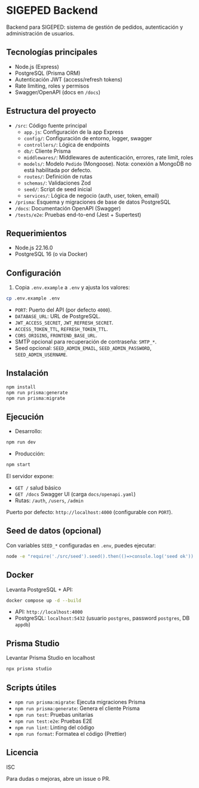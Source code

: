 # SIGEPED Backend

Backend para SIGEPED: sistema de gestión de pedidos, autenticación y administración de usuarios.

## Tecnologías principales

- Node.js (Express)
- PostgreSQL (Prisma ORM)
- Autenticación JWT (access/refresh tokens)
- Rate limiting, roles y permisos
- Swagger/OpenAPI (docs en `/docs`)

## Estructura del proyecto

- `/src`: Código fuente principal
  - `app.js`: Configuración de la app Express
  - `config/`: Configuración de entorno, logger, swagger
  - `controllers/`: Lógica de endpoints
  - `db/`: Cliente Prisma
  - `middlewares/`: Middlewares de autenticación, errores, rate limit, roles
  - `models/`: Modelo `Pedido` (Mongoose). Nota: conexión a MongoDB no está habilitada por defecto.
  - `routes/`: Definición de rutas
  - `schemas/`: Validaciones Zod
  - `seed/`: Script de seed inicial
  - `services/`: Lógica de negocio (auth, user, token, email)
- `/prisma`: Esquema y migraciones de base de datos PostgreSQL
- `/docs`: Documentación OpenAPI (Swagger)
- `/tests/e2e`: Pruebas end-to-end (Jest + Supertest)

## Requerimientos

- Node.js 22.16.0
- PostgreSQL 16 (o via Docker)

## Configuración

1. Copia `.env.example` a `.env` y ajusta los valores:

```sh
cp .env.example .env
```

- `PORT`: Puerto del API (por defecto `4000`).
- `DATABASE_URL`: URL de PostgreSQL.
- `JWT_ACCESS_SECRET`, `JWT_REFRESH_SECRET`.
- `ACCESS_TOKEN_TTL`, `REFRESH_TOKEN_TTL`.
- `CORS_ORIGINS`, `FRONTEND_BASE_URL`.
- SMTP opcional para recuperación de contraseña: `SMTP_*`.
- Seed opcional: `SEED_ADMIN_EMAIL`, `SEED_ADMIN_PASSWORD`, `SEED_ADMIN_USERNAME`.

## Instalación

```sh
npm install
npm run prisma:generate
npm run prisma:migrate
```

## Ejecución

- Desarrollo:

```sh
npm run dev
```

- Producción:

```sh
npm start
```

El servidor expone:

- `GET /` salud básico
- `GET /docs` Swagger UI (carga `docs/openapi.yaml`)
- Rutas: `/auth`, `/users`, `/admin`

Puerto por defecto: `http://localhost:4000` (configurable con `PORT`).

## Seed de datos (opcional)

Con variables `SEED_*` configuradas en `.env`, puedes ejecutar:

```sh
node -e "require('./src/seed').seed().then(()=>console.log('seed ok')).catch((e)=>{console.error(e);process.exit(1);})"
```

## Docker

Levanta PostgreSQL + API:

```sh
docker compose up -d --build
```

- API: `http://localhost:4000`
- PostgreSQL: `localhost:5432` (usuario `postgres`, password `postgres`, DB `appdb`)

## Prisma Studio

Levantar Prisma Studio en localhost

```sh
npx prisma studio
```

## Scripts útiles

- `npm run prisma:migrate`: Ejecuta migraciones Prisma
- `npm run prisma:generate`: Genera el cliente Prisma
- `npm run test`: Pruebas unitarias
- `npm run test:e2e`: Pruebas E2E
- `npm run lint`: Linting del código
- `npm run format`: Formatea el código (Prettier)

## Licencia

ISC

Para dudas o mejoras, abre un issue o PR.